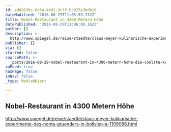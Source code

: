 ```yaml
---
id: ed0863bc-6d5a-4bd1-9c7f-bc927e3bdb10
dateModified: '2016-08-29T11:05:59.732Z'
title: Nobel-Restaurant in 4300 Metern Höhe
datePublished: '2016-08-29T11:06:00.162Z'
author: []
description: >-
  http://www.spiegel.de/reise/staedte/claus-meyer-kulinarische-experimente-des-noma-gruenders-in-bolivien-a-1109086.html
publisher: {}
via: {}
starred: false
sourcePath: >-
  _posts/2016-08-29-nobel-restaurant-in-4300-metern-hohe-die-coolste-kuche-suda.md
inFeed: true
hasPage: false
inNav: false
_type: MediaObject

---
```

## Nobel-Restaurant in 4300 Metern Höhe

http://www.spiegel.de/reise/staedte/claus-meyer-kulinarische-experimente-des-noma-gruenders-in-bolivien-a-1109086.html